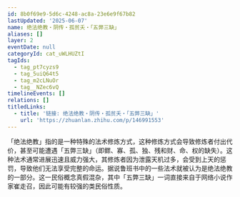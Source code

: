 ```yaml
---
id: 8b0f69e9-5d6c-4248-ac8a-23e6e9f67b82
lastUpdated: '2025-06-07'
name: 绝法绝教・阴传・孤贫夭・「五弊三缺」
aliases: []
layer: 2
eventDate: null
categoryId: cat_uWLHUZtI
tagIds:
  - tag_pt7cyzs9
  - tag_5uiQ64t5
  - tag_m2cLNuOr
  - tag__NZec6vQ
timelineEvents: []
relations: []
titledLinks:
  - title: '链接: 绝法绝教・阴传・孤贫夭・「五弊三缺」'
    url: 'https://zhuanlan.zhihu.com/p/146991553'
---
```

「绝法绝教」指的是一种特殊的法术修炼方式，这种修炼方式会导致修炼者付出代价，甚至可能遭遇「五弊三缺」（即鳏、寡、孤、独、残和财、命、权的缺失）。这种法术通常进展迅速且威力强大，其修炼者因为泄露天机过多，会受到上天的惩罚，导致他们无法享受完整的命运。据说鲁班书中的一些法术就被认为是绝法绝教的一部分。这一民俗概念真假混杂，其中「五弊三缺」一词直接来自于网络小说作家崔走召，因此可能有较强的类民俗性质。

